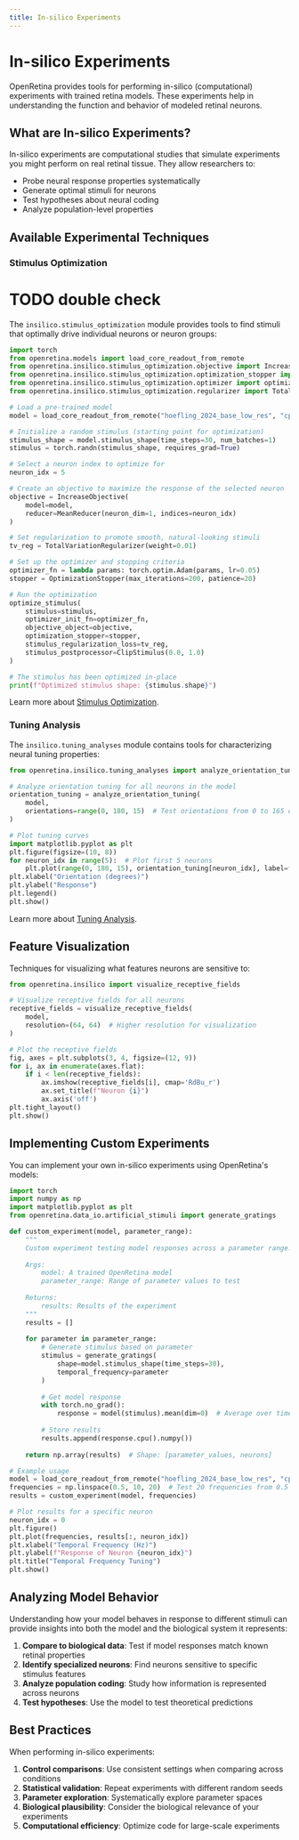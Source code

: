 ```yaml
---
title: In-silico Experiments
---
```


# In-silico Experiments

OpenRetina provides tools for performing in-silico (computational) experiments with trained retina models. These experiments help in understanding the function and behavior of modeled retinal neurons.

## What are In-silico Experiments?

In-silico experiments are computational studies that simulate experiments you might perform on real retinal tissue. They allow researchers to:

- Probe neural response properties systematically
- Generate optimal stimuli for neurons
- Test hypotheses about neural coding
- Analyze population-level properties

## Available Experimental Techniques

### Stimulus Optimization
# TODO double check
The `insilico.stimulus_optimization` module provides tools to find stimuli that optimally drive individual neurons or neuron groups:

```python
import torch
from openretina.models import load_core_readout_from_remote
from openretina.insilico.stimulus_optimization.objective import IncreaseObjective, MeanReducer
from openretina.insilico.stimulus_optimization.optimization_stopper import OptimizationStopper
from openretina.insilico.stimulus_optimization.optimizer import optimize_stimulus
from openretina.insilico.stimulus_optimization.regularizer import TotalVariationRegularizer, ClipStimulus

# Load a pre-trained model
model = load_core_readout_from_remote("hoefling_2024_base_low_res", "cpu")

# Initialize a random stimulus (starting point for optimization)
stimulus_shape = model.stimulus_shape(time_steps=30, num_batches=1)
stimulus = torch.randn(stimulus_shape, requires_grad=True)

# Select a neuron index to optimize for
neuron_idx = 5

# Create an objective to maximize the response of the selected neuron
objective = IncreaseObjective(
    model=model,
    reducer=MeanReducer(neuron_dim=1, indices=neuron_idx)
)

# Set regularization to promote smooth, natural-looking stimuli
tv_reg = TotalVariationRegularizer(weight=0.01)

# Set up the optimizer and stopping criteria
optimizer_fn = lambda params: torch.optim.Adam(params, lr=0.05)
stopper = OptimizationStopper(max_iterations=200, patience=20)

# Run the optimization
optimize_stimulus(
    stimulus=stimulus,
    optimizer_init_fn=optimizer_fn,
    objective_object=objective,
    optimization_stopper=stopper,
    stimulus_regularization_loss=tv_reg,
    stimulus_postprocessor=ClipStimulus(0.0, 1.0)
)

# The stimulus has been optimized in-place
print(f"Optimized stimulus shape: {stimulus.shape}")
```

Learn more about [Stimulus Optimization](./stimulus_optimization.md).

### Tuning Analysis

The `insilico.tuning_analyses` module contains tools for characterizing neural tuning properties:

```python
from openretina.insilico.tuning_analyses import analyze_orientation_tuning

# Analyze orientation tuning for all neurons in the model
orientation_tuning = analyze_orientation_tuning(
    model,
    orientations=range(0, 180, 15)  # Test orientations from 0 to 165 degrees
)

# Plot tuning curves
import matplotlib.pyplot as plt
plt.figure(figsize=(10, 8))
for neuron_idx in range(5):  # Plot first 5 neurons
    plt.plot(range(0, 180, 15), orientation_tuning[neuron_idx], label=f"Neuron {neuron_idx}")
plt.xlabel("Orientation (degrees)")
plt.ylabel("Response")
plt.legend()
plt.show()
```

Learn more about [Tuning Analysis](./tuning_analysis.md).

## Feature Visualization

Techniques for visualizing what features neurons are sensitive to:

```python
from openretina.insilico import visualize_receptive_fields

# Visualize receptive fields for all neurons
receptive_fields = visualize_receptive_fields(
    model,
    resolution=(64, 64)  # Higher resolution for visualization
)

# Plot the receptive fields
fig, axes = plt.subplots(3, 4, figsize=(12, 9))
for i, ax in enumerate(axes.flat):
    if i < len(receptive_fields):
        ax.imshow(receptive_fields[i], cmap='RdBu_r')
        ax.set_title(f"Neuron {i}")
        ax.axis('off')
plt.tight_layout()
plt.show()
```

## Implementing Custom Experiments

You can implement your own in-silico experiments using OpenRetina's models:

```python
import torch
import numpy as np
import matplotlib.pyplot as plt
from openretina.data_io.artificial_stimuli import generate_gratings

def custom_experiment(model, parameter_range):
    """
    Custom experiment testing model responses across a parameter range.
    
    Args:
        model: A trained OpenRetina model
        parameter_range: Range of parameter values to test
        
    Returns:
        results: Results of the experiment
    """
    results = []
    
    for parameter in parameter_range:
        # Generate stimulus based on parameter
        stimulus = generate_gratings(
            shape=model.stimulus_shape(time_steps=30),
            temporal_frequency=parameter
        )
        
        # Get model response
        with torch.no_grad():
            response = model(stimulus).mean(dim=0)  # Average over time
        
        # Store results
        results.append(response.cpu().numpy())
    
    return np.array(results)  # Shape: [parameter_values, neurons]

# Example usage
model = load_core_readout_from_remote("hoefling_2024_base_low_res", "cpu")
frequencies = np.linspace(0.5, 10, 20)  # Test 20 frequencies from 0.5 to 10 Hz
results = custom_experiment(model, frequencies)

# Plot results for a specific neuron
neuron_idx = 0
plt.figure()
plt.plot(frequencies, results[:, neuron_idx])
plt.xlabel("Temporal Frequency (Hz)")
plt.ylabel(f"Response of Neuron {neuron_idx}")
plt.title("Temporal Frequency Tuning")
plt.show()
```

## Analyzing Model Behavior

Understanding how your model behaves in response to different stimuli can provide insights into both the model and the biological system it represents:

1. **Compare to biological data**: Test if model responses match known retinal properties
2. **Identify specialized neurons**: Find neurons sensitive to specific stimulus features
3. **Analyze population coding**: Study how information is represented across neurons
4. **Test hypotheses**: Use the model to test theoretical predictions

## Best Practices

When performing in-silico experiments:

1. **Control comparisons**: Use consistent settings when comparing across conditions
2. **Statistical validation**: Repeat experiments with different random seeds
3. **Parameter exploration**: Systematically explore parameter spaces
4. **Biological plausibility**: Consider the biological relevance of your experiments
5. **Computational efficiency**: Optimize code for large-scale experiments 
